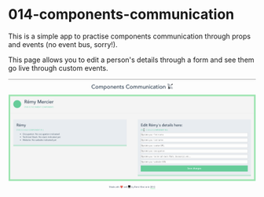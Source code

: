 # 014-components-communication

This is a simple app to practise components communication through props and events (no event bus, sorry!).

This page allows you to edit a person's details through a form and see them go live through custom events.

![Component communication](https://github.com/merciremi/vuejs-101/blob/master/014-components-communication/src/assets/vuejs-015.gif)
